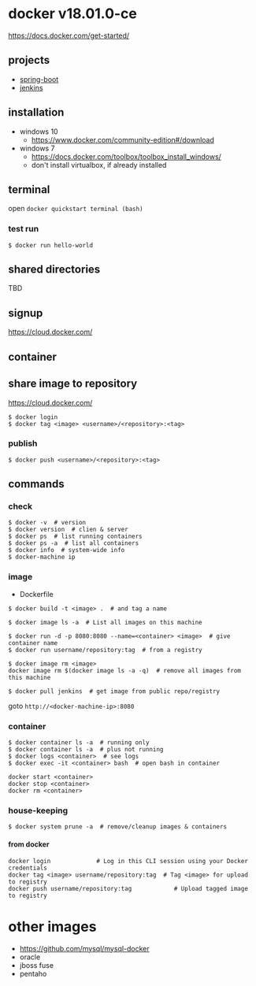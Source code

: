 # docker v18.01.0-ce
https://docs.docker.com/get-started/

## projects
- [spring-boot](/spring-boot/README.md)
- [jenkins](/jenkins/README.md)

## installation
- windows 10
  - https://www.docker.com/community-edition#/download
- windows 7
  - https://docs.docker.com/toolbox/toolbox_install_windows/
  - don't install virtualbox, if already installed

## terminal
open `docker quickstart terminal (bash)`

### test run
```
$ docker run hello-world
```
## shared directories
TBD

## signup
https://cloud.docker.com/

## container
## share image to repository
https://cloud.docker.com/
```
$ docker login
$ docker tag <image> <username>/<repository>:<tag>
```

### publish
```
$ docker push <username>/<repository>:<tag>
```

## commands
### check
```
$ docker -v  # version
$ docker version  # clien & server
$ docker ps  # list running containers
$ docker ps -a  # list all containers
$ docker info  # system-wide info
$ docker-machine ip
```
### image
- Dockerfile

```
$ docker build -t <image> .  # and tag a name
```
```
$ docker image ls -a  # List all images on this machine
```
```
$ docker run -d -p 8080:8080 --name=<container> <image>  # give container name
$ docker run username/repository:tag  # from a registry
```
```
$ docker image rm <image>
docker image rm $(docker image ls -a -q)  # remove all images from this machine
```
```
$ docker pull jenkins  # get image from public repo/registry
```
goto `http://<docker-machine-ip>:8080`

### container
```
$ docker container ls -a  # running only
$ docker container ls -a  # plus not running
$ docker logs <container>  # see logs
$ docker exec -it <container> bash  # open bash in container
```
```
docker start <container>
docker stop <container>
docker rm <container>
```

### house-keeping
```
$ docker system prune -a  # remove/cleanup images & containers
```
#### from docker
```
docker login             # Log in this CLI session using your Docker credentials
docker tag <image> username/repository:tag  # Tag <image> for upload to registry
docker push username/repository:tag            # Upload tagged image to registry
```

# other images
- https://github.com/mysql/mysql-docker
- oracle
- jboss fuse
- pentaho
